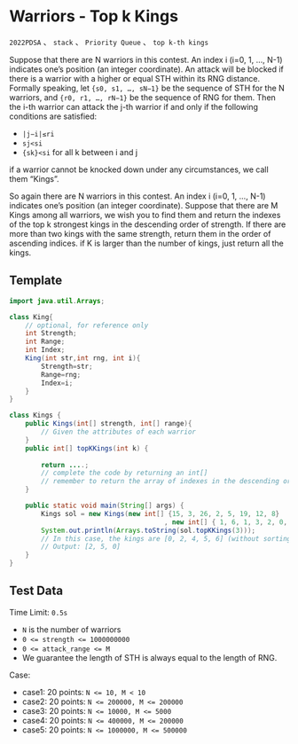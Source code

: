 #  Warriors - Top k Kings
`2022PDSA` 、 `stack` 、 `Priority Queue` 、 `top k-th kings`

Suppose that there are N warriors in this contest. An index i (i=0, 1, …, N-1) indicates one’s position (an integer coordinate). An attack will be blocked if there is a warrior with a higher or equal STH within its RNG distance. Formally speaking, let `{s0, s1, …, sN−1}` be the sequence of STH for the N warriors, and `{r0, r1, …, rN−1}` be the sequence of RNG for them. Then the i-th warrior can attack the j-th warrior if and only if the following conditions are satisfied:
* `|j−i|≤ri`
* `sj<si`
* `{sk}<si` for all k between i and j

if a warrior cannot be knocked down under any circumstances, we call them “Kings”.

So again there are N warriors in this contest. An index i (i=0, 1, …, N-1) indicates one’s position (an integer coordinate). Suppose that there are M Kings among all warriors, we wish you to find them and return the indexes of the top k strongest kings in the descending order of strength. If there are more than two kings with the same strength, return them in the order of ascending indices.
if K is larger than the number of kings, just return all the kings.

## Template
```java
import java.util.Arrays;

class King{
    // optional, for reference only  
    int Strength;
    int Range;
    int Index;
    King(int str,int rng, int i){
        Strength=str;
        Range=rng;
        Index=i;
    }
}

class Kings {
    public Kings(int[] strength, int[] range){
        // Given the attributes of each warrior
    }
    public int[] topKKings(int k) {
          
        return ....; 
        // complete the code by returning an int[]
        // remember to return the array of indexes in the descending order of strength         
    }

    public static void main(String[] args) {
        Kings sol = new Kings(new int[] {15, 3, 26, 2, 5, 19, 12, 8}
                                       , new int[] { 1, 6, 1, 3, 2, 0, 1, 5});
        System.out.println(Arrays.toString(sol.topKKings(3)));
        // In this case, the kings are [0, 2, 4, 5, 6] (without sorting, only by the order of ascending indices)
        // Output: [2, 5, 0]
    }
}
```
## Test Data
Time Limit: `0.5s`
* `N` is the number of warriors
* `0 <= strength <= 1000000000`
* `0 <= attack_range <= M`
* We guarantee the length of STH is always equal to the length of RNG.

Case:
* case1: 20 points: `N <= 10, M < 10`
* case2: 20 points: `N <= 200000, M <= 200000`
* case3: 20 points: `N <= 10000, M <= 5000`
* case4: 20 points: `N <= 400000, M <= 200000`
* case5: 20 points: `N <= 1000000, M <= 500000`